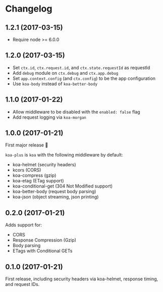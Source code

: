 # Changelog

## 1.2.1 (2017-03-15)

* Require node >= 6.0.0

## 1.2.0 (2017-03-15)

* Set `ctx.id`, `ctx.request.id`, and `ctx.state.requestId` as requestId
* Add `debug` module on `ctx.debug` and `ctx.app.debug`
* Set `app.context.config` (and `ctx.config`) to be the app configuration
* Use `koa-body` instead of `koa-better-body`

## 1.1.0 (2017-01-22)

* Allow middleware to be disabled with the `enabled: false` flag
* Add request logging via `koa-morgan`

## 1.0.0 (2017-01-21)

First major release :rocket:

`koa-plus` is `koa` with the following middleware by default:
* koa-helmet (security headers)
* kcors (CORS)
* koa-compress (gzip)
* koa-etag (ETag support)
* koa-conditional-get (304 Not Modified support)
* koa-better-body (request body parsing)
* koa-json (object streaming, json printing)

## 0.2.0 (2017-01-21)

Adds support for:
* CORS
* Response Compression (Gzip)
* Body parsing
* ETags with Conditional GETs

## 0.1.0 (2017-01-21)

First release, including security headers via koa-helmet, response timing, and request IDs.
